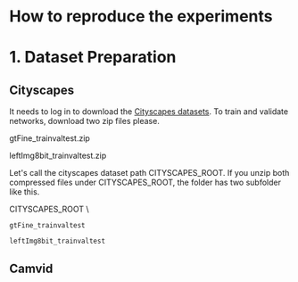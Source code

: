 How to reproduce the experiments
=============
# 1. Dataset Preparation
## Cityscapes
It needs to log in to download the [Cityscapes datasets][cityscapes_login].
To train and validate networks, download two zip files please.

  gtFine_trainvaltest.zip
  
  leftImg8bit_trainvaltest.zip

Let's call the cityscapes dataset path CITYSCAPES_ROOT.
If you unzip both compressed files under CITYSCAPES_ROOT, the folder has two subfolder like this.

  CITYSCAPES_ROOT \
  
    gtFine_trainvaltest

    leftImg8bit_trainvaltest
    
[cityscapes_login]: https://www.cityscapes-dataset.com/login/ "Go to the Cityscapes download site"

## Camvid


